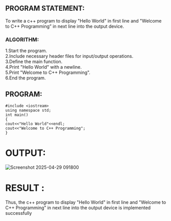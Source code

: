## PROGRAM STATEMENT:
To write a c++ program to display "Hello World" in first line and "Welcome to C++ Programming” in next line into the output device.

### ALGORITHM:

 1.Start the program.<br>
 2.Include necessary header files for input/output operations.<br>
 3.Define the main function.<br>
 4.Print "Hello World" with a newline.<br>
 5.Print "Welcome to C++ Programming".<br>
 6.End the program.<br>

## PROGRAM: 
```
#include <iostream>
using namespace std;
int main()
{
cout<<"Hello World"<<endl;
cout<<"Welcome to C++ Programming";
}
```
# OUTPUT:
![Screenshot 2025-04-29 091800](https://github.com/user-attachments/assets/4330f9f9-6e0d-4035-ae34-9f447ad49b83)
# RESULT :
Thus, the c++ program to display "Hello World" in first line and "Welcome to C++ Programming” in next line into the output device is implemented successfully

